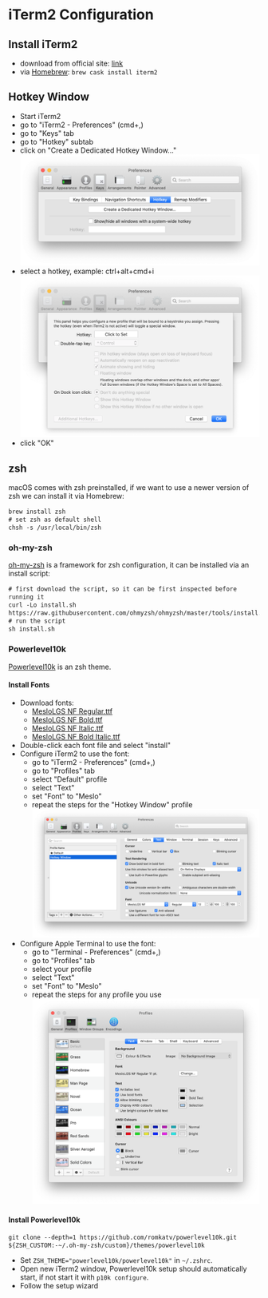 # iTerm2 Configuration

## Install iTerm2
* download from official site: [link](https://iterm2.com/)
* via [Homebrew](https://brew.sh/): `brew cask install iterm2`

## Hotkey Window
* Start iTerm2
* go to "iTerm2 - Preferences" (cmd+,)
* go to "Keys" tab
* go to "Hotkey" subtab
* click on "Create a Dedicated Hotkey Window..."
![image of "Hotkey" subtab](assets/iterm2_hotkey_000.png)
* select a hotkey, example: ctrl+alt+cmd+i
![image of "Create a Dedicated Hotkey Windows..." options](assets/iterm2_hotkey_001.png)
* click "OK"

## zsh
macOS comes with zsh preinstalled, if we want to use a newer version of zsh we can install it via Homebrew:
```
brew install zsh
# set zsh as default shell
chsh -s /usr/local/bin/zsh
```

### oh-my-zsh
[oh-my-zsh](https://github.com/ohmyzsh/ohmyzsh) is a framework for zsh configuration, it can be installed via an install script:
```
# first download the script, so it can be first inspected before running it
curl -Lo install.sh https://raw.githubusercontent.com/ohmyzsh/ohmyzsh/master/tools/install.sh
# run the script
sh install.sh
```

### Powerlevel10k
[Powerlevel10k](https://github.com/romkatv/powerlevel10k) is an zsh theme.

#### Install Fonts
* Download fonts:
    * [MesloLGS NF Regular.ttf](https://github.com/romkatv/powerlevel10k-media/raw/master/MesloLGS%20NF%20Regular.ttf)
    * [MesloLGS NF Bold.ttf](https://github.com/romkatv/powerlevel10k-media/raw/master/MesloLGS%20NF%20Bold.ttf)
    * [MesloLGS NF Italic.ttf](https://github.com/romkatv/powerlevel10k-media/raw/master/MesloLGS%20NF%20Italic.ttf)
    * [MesloLGS NF Bold Italic.ttf](https://github.com/romkatv/powerlevel10k-media/raw/master/MesloLGS%20NF%20Bold%20Italic.ttf)
* Double-click each font file and select "install"
* Configure iTerm2 to use the font:
    * go to "iTerm2 - Preferences" (cmd+,)
    * go to "Profiles" tab
    * select "Default" profile
    * select "Text"
    * set "Font" to "Meslo"
    * repeat the steps for the "Hotkey Window" profile
    ![image of iTerm2 profile text setting](assets/iterm2_font.png)
* Configure Apple Terminal to use the font:
    * go to "Terminal - Preferences" (cmd+,)
    * go to "Profiles" tab
    * select your profile
    * select "Text"
    * set "Font" to "Meslo"
    * repeat the steps for any profile you use
    ![image of Terminal profile text setting](assets/terminal_font.png)

#### Install Powerlevel10k
```
git clone --depth=1 https://github.com/romkatv/powerlevel10k.git ${ZSH_CUSTOM:-~/.oh-my-zsh/custom}/themes/powerlevel10k
```
* Set `ZSH_THEME="powerlevel10k/powerlevel10k"` in `~/.zshrc`.
* Open new iTerm2 window, Powerlevel10k setup should automatically start, if not start it with `p10k configure`.
* Follow the setup wizard